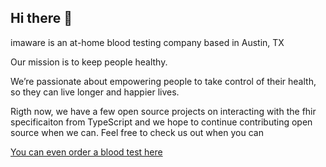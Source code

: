 ## Hi there 👋

imaware is an at-home blood testing company based in Austin, TX

Our mission is to keep people healthy.

We’re passionate about empowering people to take control of their health, so they can live longer and happier lives.

Rigth now, we have a few open source projects on interacting with the fhir specificaiton from TypeScript and we hope 
to continue contributing open source when we can. Feel free to check us out when you can

[You can even order a blood test here](https://www.imaware.health/shop)

<!--

**Here are some ideas to get you started:**

🙋‍♀️ A short introduction - what is your organization all about?
🌈 Contribution guidelines - how can the community get involved?
👩‍💻 Useful resources - where can the community find your docs? Is there anything else the community should know?
🍿 Fun facts - what does your team eat for breakfast?
🧙 Remember, you can do mighty things with the power of [Markdown](https://guides.github.com/features/mastering-markdown/)
-->
